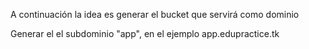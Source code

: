 A continuación la idea es generar el bucket que servirá como dominio 



Generar el el subdominio "app", en el ejemplo app.edupractice.tk